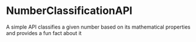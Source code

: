 # NumberClassificationAPI
A simple API classifies a given number based on its mathematical properties and provides a fun fact about it
